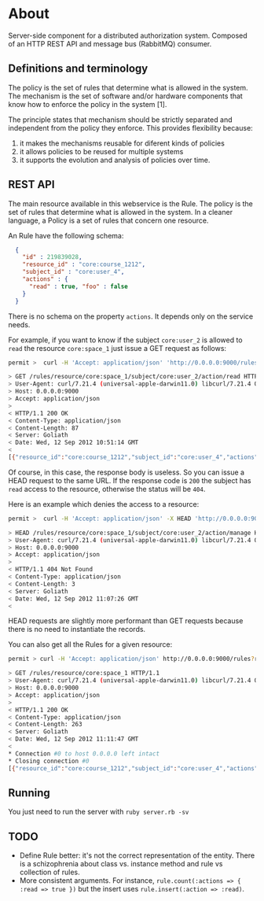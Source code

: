 # About

Server-side component for a distributed authorization system. Composed of an HTTP REST API and message bus (RabbitMQ) consumer.

## Definitions and terminology

The policy is the set of rules that determine what is allowed in the system. The mechanism is the set of software and/or hardware components that know how to enforce the policy in the system [1].

The principle states that mechanism should be strictly separated and independent from the policy they enforce. This provides flexibility because:

1. it makes the mechanisms reusable for diferent kinds of policies
2. it allows policies to be reused for multiple systems
3. it supports the evolution and analysis of policies over time.

## REST API

The main resource available in this webservice is the Rule. The policy is the set of rules that determine what is allowed in the system. In a cleaner language, a Policy is a set of rules that concern one resource.

An Rule have the following schema:

```json
  {
    "id" : 219839028,
    "resource_id" : "core:course_1212",
    "subject_id" : "core:user_4",
    "actions" : {
      "read" : true, "foo" : false
    }
  }
```

There is no schema on the property ``actions``. It depends only on the service needs.

For example, if you want to know if the subject ``core:user_2`` is allowed to ``read`` the resource ``core:space_1`` just issue a GET request as follows:

```sh
permit >  curl -H 'Accept: application/json' 'http://0.0.0.0:9000/rules?resource_id=core:space_1&subject_id=core:user_2&action=read' -vv

> GET /rules/resource/core:space_1/subject/core:user_2/action/read HTTP/1.1
> User-Agent: curl/7.21.4 (universal-apple-darwin11.0) libcurl/7.21.4 OpenSSL/0.9.8r zlib/1.2.5
> Host: 0.0.0.0:9000
> Accept: application/json
>
< HTTP/1.1 200 OK
< Content-Type: application/json
< Content-Length: 87
< Server: Goliath
< Date: Wed, 12 Sep 2012 10:51:14 GMT
<
[{"resource_id":"core:course_1212","subject_id":"core:user_4","actions":{"read":true}}]
```

Of course, in this case, the response body is useless. So you can issue a HEAD request to the same URL. If the response code is ``200`` the subject has ``read`` access to the resource, otherwise the status will be ``404``.

Here is an example which denies the access to a resource:

```sh
permit >  curl -H 'Accept: application/json' -X HEAD 'http://0.0.0.0:9000/rules?resource_id=core:space_1&subject_id=core:user_2&action=read' -vv

> HEAD /rules/resource/core:space_1/subject/core:user_2/action/manage HTTP/1.1
> User-Agent: curl/7.21.4 (universal-apple-darwin11.0) libcurl/7.21.4 OpenSSL/0.9.8r zlib/1.2.5
> Host: 0.0.0.0:9000
> Accept: application/json
>
< HTTP/1.1 404 Not Found
< Content-Type: application/json
< Content-Length: 3
< Server: Goliath
< Date: Wed, 12 Sep 2012 11:07:26 GMT
<
```

HEAD requests are slightly more performant than GET requests because there is no need to instantiate the records.

You can also get all the Rules for a given resource:

```sh
permit > curl -H 'Accept: application/json' http://0.0.0.0:9000/rules?resource_id=core:space_1 -vv

> GET /rules/resource/core:space_1 HTTP/1.1
> User-Agent: curl/7.21.4 (universal-apple-darwin11.0) libcurl/7.21.4 OpenSSL/0.9.8r zlib/1.2.5
> Host: 0.0.0.0:9000
> Accept: application/json
>
< HTTP/1.1 200 OK
< Content-Type: application/json
< Content-Length: 263
< Server: Goliath
< Date: Wed, 12 Sep 2012 11:11:47 GMT
<
* Connection #0 to host 0.0.0.0 left intact
* Closing connection #0
[{"resource_id":"core:course_1212","subject_id":"core:user_4","actions":{"read":true}},{"resource_id":"core:course_1212","subject_id":"core:user_5","actions":{"manage":true}},{"resource_id":"core:course_1212","subject_id":"core:user_8","actions":{"manage":true}}]
```

## Running

You just need to run the server with ``ruby server.rb -sv``


## TODO

- Define Rule better: it's not the correct representation of the entity. There is a schizophrenia about class vs. instance method and rule vs collection of rules.
- More consistent arguments. For instance, ``rule.count(:actions => { :read => true })`` but the insert uses ``rule.insert(:action => :read)``.
